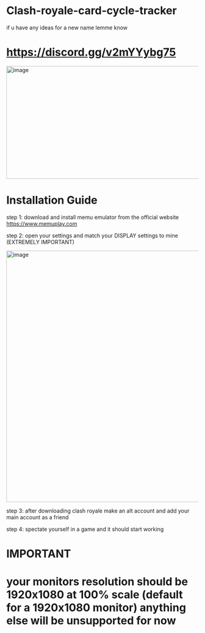 # Clash-royale-card-cycle-tracker
if u have any ideas for a new name lemme know
# https://discord.gg/v2mYYybg75 


<img width="604" height="295" alt="image" src="https://github.com/user-attachments/assets/a820e5ee-9889-4846-bdac-d3ad36ec70db" />


# Installation Guide

step 1: download and install memu emulator from the official website https://www.memuplay.com

step 2: open your settings and match your DISPLAY settings to mine (EXTREMELY IMPORTANT) 

<img width="756" height="658" alt="image" src="https://github.com/user-attachments/assets/15cabdee-7ccc-4540-a8e2-69d9b97511f1" />

step 3: after downloading clash royale make an alt account and add your main account as a friend

step 4: spectate yourself in a game and it should start working



# IMPORTANT

# your monitors resolution should be 1920x1080 at 100% scale (default for a 1920x1080 monitor) anything else will be unsupported for now
